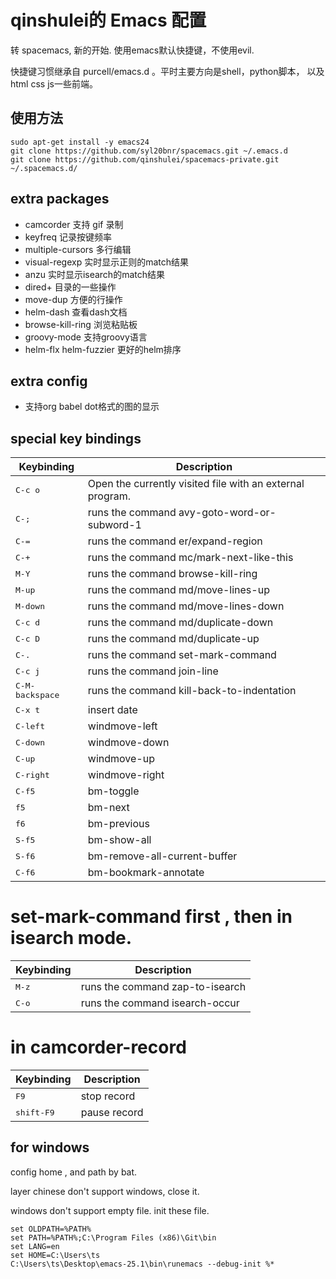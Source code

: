 # qinshulei的 Emacs 配置

转 spacemacs, 新的开始. 使用emacs默认快捷键，不使用evil. 

快捷键习惯继承自 purcell/emacs.d 。平时主要方向是shell，python脚本， 以及html css js一些前端。

## 使用方法

```
sudo apt-get install -y emacs24
git clone https://github.com/syl20bnr/spacemacs.git ~/.emacs.d
git clone https://github.com/qinshulei/spacemacs-private.git ~/.spacemacs.d/
```

## extra packages
+ camcorder 支持 gif 录制
+ keyfreq 记录按键频率
+ multiple-cursors 多行编辑
+ visual-regexp 实时显示正则的match结果
+ anzu 实时显示isearch的match结果
+ dired+ 目录的一些操作
+ move-dup 方便的行操作
+ helm-dash 查看dash文档
+ browse-kill-ring 浏览粘贴板
+ groovy-mode 支持groovy语言
+ helm-flx helm-fuzzier 更好的helm排序

## extra config
+ 支持org babel dot格式的图的显示

## special key bindings

Keybinding         | Description
-------------------|------------------------------------------------------------
<kbd>C-c o</kbd>         | Open the currently visited file with an external program.
<kbd>C-;</kbd>           | runs the command avy-goto-word-or-subword-1
<kbd>C-=</kbd>           | runs the command er/expand-region
<kbd>C-+</kbd>           | runs the command mc/mark-next-like-this
<kbd>M-Y</kbd>           | runs the command browse-kill-ring
<kbd>M-up</kbd>          | runs the command md/move-lines-up
<kbd>M-down</kbd>        | runs the command md/move-lines-down
<kbd>C-c d</kbd>         | runs the command md/duplicate-down
<kbd>C-c D</kbd>         | runs the command md/duplicate-up
<kbd>C-.</kbd>           | runs the command set-mark-command
<kbd>C-c j</kbd>         | runs the command join-line
<kbd>C-M-backspace</kbd> | runs the command kill-back-to-indentation
<kbd>C-x t</kbd>         | insert date
<kbd>C-left</kbd>        | windmove-left
<kbd>C-down</kbd>        | windmove-down
<kbd>C-up</kbd>          | windmove-up
<kbd>C-right</kbd>       | windmove-right
<kbd>C-f5</kbd>          | bm-toggle
<kbd>f5</kbd>            | bm-next
<kbd>f6</kbd>            | bm-previous
<kbd>S-f5</kbd>          | bm-show-all
<kbd>S-f6</kbd>          | bm-remove-all-current-buffer
<kbd>C-f6</kbd>          | bm-bookmark-annotate

# set-mark-command first , then in isearch mode.
Keybinding         | Description
-------------------|------------------------------------------------------------
<kbd>M-z</kbd> | runs the command zap-to-isearch
<kbd>C-o</kbd> | runs the command isearch-occur

# in camcorder-record
Keybinding         | Description
-------------------|------------------------------------------------------------
<kbd>F9</kbd>       | stop record
<kbd>shift-F9</kbd> | pause record



## for windows

config home , and path by bat.

layer chinese don't support windows, close it.

windows don't support empty file. init these file.

```
set OLDPATH=%PATH%
set PATH=%PATH%;C:\Program Files (x86)\Git\bin
set LANG=en
set HOME=C:\Users\ts
C:\Users\ts\Desktop\emacs-25.1\bin\runemacs --debug-init %*
```
